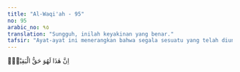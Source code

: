 ```yaml
---
title: "Al-Waqi'ah - 95"
no: 95
arabic_no: ٩٥
translation: "Sungguh, inilah keyakinan yang benar."
tafsir: "Ayat-ayat ini menerangkan bahwa segala sesuatu yang telah diungkapkan dalam surah ini, baik yang mengenai hal-hal yang berhubungan dengan hari kebangkitan yang mereka dustakan maupun yang bertalian dengan bukti-bukti yang menunjukkan kebenaran adanya hal-hal yang akan terjadi setelah hari kebangkitan, yaitu yang berkaitan dengan nikmat-nikmat Tuhan yang akan diterima oleh golongan (muqarrabin) Ashabul-yamin dan siksaan Tuhan yang akan menimpa golongan Ashabusy-syimal, semua itu adalah berita yang meyakinkan yang tidak mengandung sedikit pun hal-hal yang diragukan. Berhubungan dengan itu, manusia diperintahkan oleh Allah supaya memperbanyak ibadah dan amal saleh, antara lain dengan membaca tasbih, untuk mengagungkan Allah, Tuhan Yang Mahaagung. Dalam hubungan ayat ini terdapat hadis Nabi yang berbunyi: Tatkala turun ayat Fasabbih Bismirabbikal-'Adzim, kepada Rasulullah, beliau bersabda, \"Jadikanlah bacaan Tasbih pada saat kamu ruku' (yaitu dengan membaca Subhanarabbial-'Adzim)\", dan tatkala turun ayat Sabbihismarabbikal A'la. Rasulullah bersabda, \"Jadikanlah bacaan Tasbih ini ketika kamu sujud (yaitu dengan membaca Subhanarabbial-A'la)\" (Riwayat Ahmad, Abu Dawud, dan Ibnu Majah dari 'Uqbah bin 'Amir al-Juhani)"
---
```


اِنَّ هٰذَا لَهُوَ حَقُّ الْيَقِيْنِۚ  

